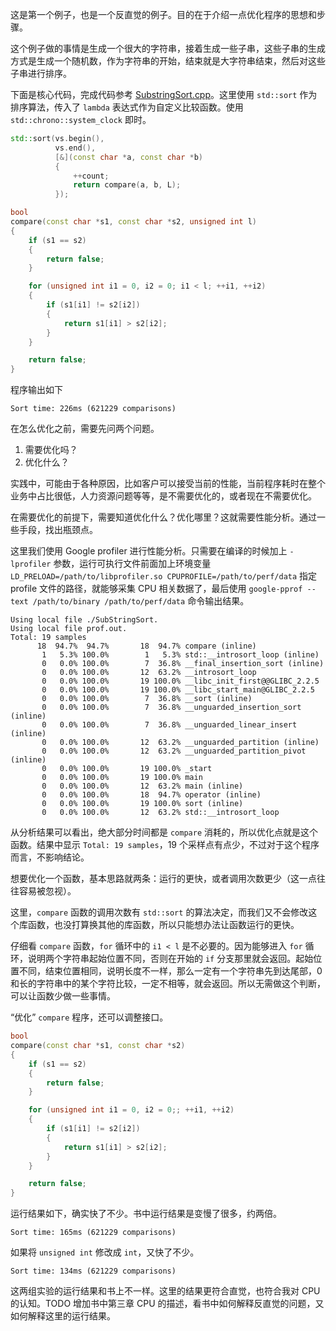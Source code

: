 这是第一个例子，也是一个反直觉的例子。目的在于介绍一点优化程序的思想和步骤。

这个例子做的事情是生成一个很大的字符串，接着生成一些子串，这些子串的生成方式是生成一个随机数，作为字符串的开始，结束就是大字符串结束，然后对这些子串进行排序。

下面是核心代码，完成代码参考 [SubstringSort.cpp](/ArtWritingEfficientPrograms/src/SubstringSort.md)。这里使用 `std::sort` 作为排序算法，传入了 `lambda` 表达式作为自定义比较函数。使用 `std::chrono::system_clock` 即时。
```cpp
std::sort(vs.begin(),
		  vs.end(),
		  [&](const char *a, const char *b)
		  {
			  ++count;
			  return compare(a, b, L);
		  });

bool
compare(const char *s1, const char *s2, unsigned int l)
{
	if (s1 == s2)
	{
		return false;
	}

	for (unsigned int i1 = 0, i2 = 0; i1 < l; ++i1, ++i2)
	{
		if (s1[i1] != s2[i2])
		{
			return s1[i1] > s2[i2];
		}
	}

	return false;
}
```
程序输出如下
```
Sort time: 226ms (621229 comparisons)
```
在怎么优化之前，需要先问两个问题。
1. 需要优化吗？
2. 优化什么？

实践中，可能由于各种原因，比如客户可以接受当前的性能，当前程序耗时在整个业务中占比很低，人力资源问题等等，是不需要优化的，或者现在不需要优化。

在需要优化的前提下，需要知道优化什么？优化哪里？这就需要性能分析。通过一些手段，找出瓶颈点。

这里我们使用 Google profiler 进行性能分析。只需要在编译的时候加上 `-lprofiler` 参数，运行可执行文件前面加上环境变量 `LD_PRELOAD=/path/to/libprofiler.so CPUPROFILE=/path/to/perf/data` 指定 profile 文件的路径，就能够采集 CPU 相关数据了，最后使用 `google-pprof --text /path/to/binary /path/to/perf/data` 命令输出结果。
```
Using local file ./SubStringSort.
Using local file prof.out.
Total: 19 samples
      18  94.7%  94.7%       18  94.7% compare (inline)
       1   5.3% 100.0%        1   5.3% std::__introsort_loop (inline)
       0   0.0% 100.0%        7  36.8% __final_insertion_sort (inline)
       0   0.0% 100.0%       12  63.2% __introsort_loop
       0   0.0% 100.0%       19 100.0% __libc_init_first@@GLIBC_2.2.5
       0   0.0% 100.0%       19 100.0% __libc_start_main@GLIBC_2.2.5
       0   0.0% 100.0%        7  36.8% __sort (inline)
       0   0.0% 100.0%        7  36.8% __unguarded_insertion_sort (inline)
       0   0.0% 100.0%        7  36.8% __unguarded_linear_insert (inline)
       0   0.0% 100.0%       12  63.2% __unguarded_partition (inline)
       0   0.0% 100.0%       12  63.2% __unguarded_partition_pivot (inline)
       0   0.0% 100.0%       19 100.0% _start
       0   0.0% 100.0%       19 100.0% main
       0   0.0% 100.0%       12  63.2% main (inline)
       0   0.0% 100.0%       18  94.7% operator (inline)
       0   0.0% 100.0%       19 100.0% sort (inline)
       0   0.0% 100.0%       12  63.2% std::__introsort_loop
```

从分析结果可以看出，绝大部分时间都是 `compare` 消耗的，所以优化点就是这个函数。结果中显示 `Total: 19 samples`，19 个采样点有点少，不过对于这个程序而言，不影响结论。

想要优化一个函数，基本思路就两条：运行的更快，或者调用次数更少（这一点往往容易被忽视）。

这里，`compare` 函数的调用次数有 `std::sort` 的算法决定，而我们又不会修改这个库函数，也没打算换其他的库函数，所以只能想办法让函数运行的更快。

仔细看 `compare` 函数，`for` 循环中的 `i1 < l` 是不必要的。因为能够进入 `for` 循环，说明两个字符串起始位置不同，否则在开始的 `if` 分支那里就会返回。起始位置不同，结束位置相同，说明长度不一样，那么一定有一个字符串先到达尾部，0 和长的字符串中的某个字符比较，一定不相等，就会返回。所以无需做这个判断，可以让函数少做一些事情。

“优化” `compare` 程序，还可以调整接口。
```cpp
bool
compare(const char *s1, const char *s2)
{
	if (s1 == s2)
	{
		return false;
	}

	for (unsigned int i1 = 0, i2 = 0;; ++i1, ++i2)
	{
		if (s1[i1] != s2[i2])
		{
			return s1[i1] > s2[i2];
		}
	}

	return false;
}
```
运行结果如下，确实快了不少。书中运行结果是变慢了很多，约两倍。
```
Sort time: 165ms (621229 comparisons)
```
如果将 `unsigned int` 修改成 `int`，又快了不少。
```
Sort time: 134ms (621229 comparisons)
```
这两组实验的运行结果和书上不一样。这里的结果更符合直觉，也符合我对 CPU 的认知。TODO 增加书中第三章 CPU 的描述，看书中如何解释反直觉的问题，又如何解释这里的运行结果。

